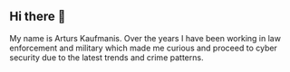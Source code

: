 ## Hi there 👋
My name is Arturs Kaufmanis. Over the years I have been working in law enforcement and military which made me curious and proceed to cyber security due to the latest trends and crime patterns.
